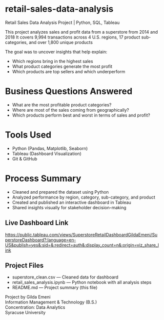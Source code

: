 # retail-sales-data-analysis
Retail Sales Data Analysis Project | Python, SQL, Tableau

This project analyzes sales and profit data from a superstore from 2014 and 2018
It covers 9,994 transactions across 4 U.S. regions, 17 product sub-categories, and over 1,800 unique products

The goal was to uncover insights that help explain:
- Which regions bring in the highest sales
- What product categories generate the most profit
- Which products are top sellers and which underperform

# Business Questions Answered

- What are the most profitable product categories?
- Where are most of the sales coming from geographically?
- Which products perform best and worst in terms of sales and profit?

# Tools Used

- Python (Pandas, Matplotlib, Seaborn)
- Tableau (Dashboard Visualization)
- Git & GitHub

# Process Summary

- Cleaned and prepared the dataset using Python
- Analyzed performance by region, category, sub-category, and product
- Created and published an interactive dashboard in Tableau
- Shared insights visually for stakeholder decision-making

## Live Dashboard Link

https://public.tableau.com/views/SuperstoreRetailDashboardGildaEmeni/SuperstoreDashboard?:language=en-US&publish=yes&:sid=&:redirect=auth&:display_count=n&:origin=viz_share_link

## Project Files

- superstore_clean.csv — Cleaned data for dashboard
- retail_sales_analysis.ipynb — Python notebook with all analysis steps
- README.md — Project summary (this file)

Project by Gilda Emeni  
Information Management & Technology (B.S.)  
Concentration: Data Analytics  
Syracuse University